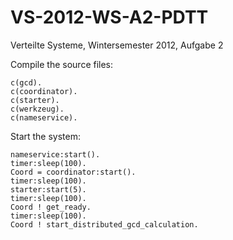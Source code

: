 VS-2012-WS-A2-PDTT
==================
Verteilte Systeme, Wintersemester 2012, Aufgabe 2

Compile the source files:

    c(gcd).
    c(coordinator).
    c(starter).
    c(werkzeug).
    c(nameservice).

Start the system:

    nameservice:start().
    timer:sleep(100).
    Coord = coordinator:start().
    timer:sleep(100).
    starter:start(5).
    timer:sleep(100).
    Coord ! get_ready.
    timer:sleep(100).
    Coord ! start_distributed_gcd_calculation.
